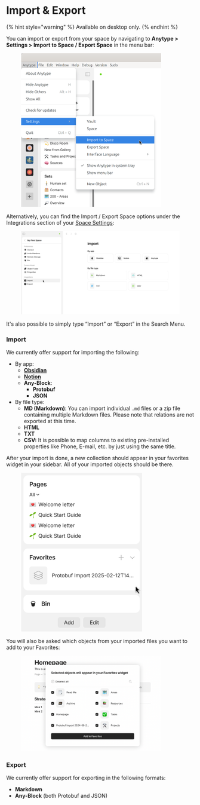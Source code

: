 # Import & Export

{% hint style="warning" %}
Available on desktop only.
{% endhint %}

You can import or export from your space by navigating to **Anytype > Settings > Import to Space / Export Space** in the menu bar:

<figure><img src="../../../.gitbook/assets/image (83) (1).png" alt="" width="375"><figcaption></figcaption></figure>

Alternatively, you can find the Import / Export Space options under the Integrations section of your [Space Settings](https://app.gitbook.com/o/Ssa9i5QAuI6HhV4jXCLv/s/JbcKxgThRdSa4vZyLbvH/~/changes/583/advanced/settings/space-settings#integrations):

<figure><img src="../../../.gitbook/assets/image (221).png" alt=""><figcaption></figcaption></figure>

It's also possible to simply type “Import” or “Export” in the Search Menu.

### Import

We currently offer support for importing the following:

* By app:
  * [**Obsidian**](migrate-from-obsidian.md)
  * [**Notion**](migrate-from-notion.md)
  * **Any-Block**:
    * **Protobuf**
    * **JSON**
* By file type:
  * **MD (Markdown)**: You can import individual `.md` files or a zip file containing multiple Markdown files. Please note that relations are not exported at this time.
  * **HTML**
  * **TXT**
  * **CSV:** It is possible to map columns to existing pre-installed properties like Phone, E-mail, etc. by just using the same title.&#x20;

After your import is done, a new collection should appear in your favorites widget in your sidebar. All of your imported objects should be there.

<figure><img src="../../../.gitbook/assets/image (2) (1).png" alt="" width="324"><figcaption></figcaption></figure>

You will also be asked which objects from your imported files you want to add to your Favorites:

<figure><img src="../../../.gitbook/assets/image (93).png" alt="" width="375"><figcaption></figcaption></figure>

### Export

We currently offer support for exporting in the following formats:

* **Markdown**
* **Any-Block** (both Protobuf and JSON)
